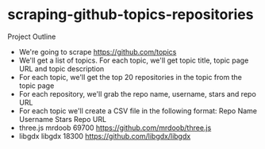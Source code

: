 # scraping-github-topics-repositories

Project Outline
* We're going to scrape https://github.com/topics
* We'll get a list of topics. For each topic, we'll get topic title, topic page URL and topic description
* For each topic, we'll get the top 20 repositories in the topic from the topic page
* For each repository, we'll grab the repo name, username, stars and repo URL
* For each topic we'll create a CSV file in the following format:
  Repo Name  Username  Stars   Repo URL
* three.js   mrdoob    69700   https://github.com/mrdoob/three.js
* libgdx     libgdx    18300   https://github.com/libgdx/libgdx
